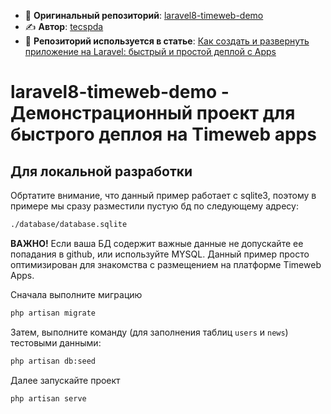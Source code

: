 - 🔗 **Оригинальный репозиторий**: [laravel8-timeweb-demo](https://github.com/tecspda/laravel8-timeweb-demo/)
- ✍️ **Автор**: [tecspda](https://github.com/tecspda)
- 📖 **Репозиторий используется в статье**: [Как создать и развернуть приложение на Laravel: быстрый и простой деплой с Apps](https://timeweb.cloud/tutorials/cloud/kak-razvernut-prilozhenie-na-laravel)

# laravel8-timeweb-demo - Демонстрационный проект для быстрого деплоя на Timeweb apps 

## Для локальной разработки

Обртатите внимание, что данный пример работает с sqlite3, поэтому в примере мы сразу разместили пустую бд по следующему адресу:
```bash
./database/database.sqlite
```

__ВАЖНО!__ Если ваша БД содержит важные данные не допускайте ее попадания в github, или используйте MYSQL. Данный пример просто оптимизирован для знакомства с размещением на платформе Timeweb Apps.

Сначала выполните миграцию
```bash
php artisan migrate
```

Затем, выполните команду (для заполнения таблиц `users` и `news`) тестовыми данными:
```bash
php artisan db:seed
```

Далее запускайте проект
```bash
php artisan serve
```
